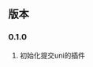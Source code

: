 <!--
 * @Description:
 * @LastEditTime: 2023-03-07 10:33:41
 * @LastEditors: Please set LastEditors
 * @FilePath: \uni-plugins\README.md
-->

## 版本

### 0.1.0

1. 初始化提交uni的插件
